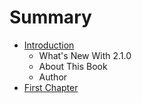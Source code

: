 # Summary

* [Introduction](README.md)
   * What's New With 2.1.0
   * About This Book
   * Author
* [First Chapter](chapter1.md)

